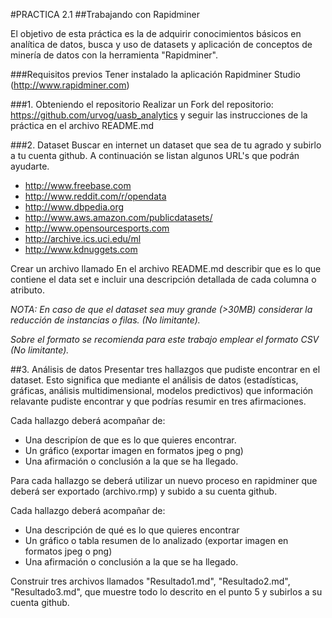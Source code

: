 #PRACTICA 2.1
##Trabajando con Rapidminer

El objetivo de esta práctica es la de adquirir conocimientos básicos en analítica de datos, busca y uso de datasets y aplicación de conceptos de minería de datos con la herramienta "Rapidminer".

###Requisitos previos
Tener instalado la aplicación Rapidminer Studio (http://www.rapidminer.com)


###1. Obteniendo el repositorio
Realizar un Fork del repositorio: https://github.com/urvog/uasb_analytics y seguir las instrucciones de la práctica en el archivo README.md

###2. Dataset
Buscar en internet un dataset que sea de tu agrado y subirlo a tu cuenta github. A continuación se listan algunos URL's que podrán ayudarte.

- http://www.freebase.com
- http://www.reddit.com/r/opendata
- http://www.dbpedia.org
- http://www.aws.amazon.com/publicdatasets/
- http://www.opensourcesports.com
- http://archive.ics.uci.edu/ml
- http://www.kdnuggets.com


Crear un archivo llamado En el archivo README.md describir que es lo que contiene el data set e incluir una descripción detallada de cada columna o atributo.

*NOTA: En caso de que el dataset sea muy grande (>30MB) considerar la reducción de instancias o filas. (No limitante).*

*Sobre el formato se recomienda para este trabajo emplear el formato CSV (No limitante).*

##3. Análisis de datos
Presentar tres hallazgos que pudiste encontrar en el dataset. Esto significa que mediante el análisis de datos (estadísticas, gráficas, análisis multidimensional, modelos predictivos) que información relavante pudiste encontrar y que podrías resumir en tres afirmaciones.

Cada hallazgo deberá acompañar de:
- Una descripíon de que es lo que quieres encontrar.
- Un gráfico (exportar imagen en formatos jpeg o png)
- Una afirmación o conclusión a la que se ha llegado. 

Para cada hallazgo se deberá utilizar un nuevo proceso en rapidminer que deberá ser exportado (archivo.rmp) y subido a su cuenta github.
 
Cada hallazgo deberá acompañar de:
- Una descripción de qué es lo que quieres encontrar
- Un gráfico o tabla resumen de lo analizado (exportar imagen en formatos jpeg o png)
- Una afirmación o conclusión a la que se ha llegado. 

Construir tres archivos llamados "Resultado1.md", "Resultado2.md", "Resultado3.md",  que muestre todo lo descrito en el punto 5 y subirlos a su cuenta github.

